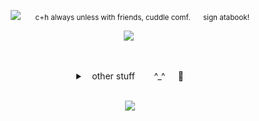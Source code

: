 </div>

<div align="center">
  
<sub> ![](https://64.media.tumblr.com/a0ca6549330a9aa3051fd6c5e6698066/864d1bda21cb5b1a-12/s75x75_c1/ee7075f73c668af8019b526d01df4c6b389b67b4.gifv) ⠀⠀ c+h always unless with friends, cuddle comf. ⠀⠀sign atabook! </sub>

![](https://64.media.tumblr.com/15aa8ca6d547e9e6f7fe21cb69c842cd/b8f04fb8eae7b6bb-ae/s640x960/17bc6ee3557ff93281bbad076c2b0543f3672758.pnj)
 ‎ 

  ‎   

<details>

‎   

<summary> ⠀other stuff⠀⠀⠀^_^⠀⠀🐇   </summary>

<img width="213" height="52" alt="image" src="https://github.com/user-attachments/assets/9148b6f9-b341-4e86-91f9-32628d4d2d4c" /> 

I normally dont initiate talks, i'm very quiet and a bit awkward too. PT-BR/eng.

 I'm offtab most of the times, so w2i ALWAYS unless its obvious i'm ontab.

If im sitting alone, then you're free to c+h without asking! If i'm already with someone, either ask or just DNI.

DO NOT copy my skins, ASK for inspo, please. It's silly but it makes me highly uncomfortable. 

This account isn't JUST for follow spam, i still use it around, but do block me if the follow is unwanted.

I enjoy dating sims & visual novels, great god grove, slenderverse & crp, SOAD, rayman, dunmesh, LMK, STH nd some other stuff!

I'm a yumeshipper! ^_^ i yumeship with my friend's oc Iornidas ,. just needed 2 mention him.

</details>
‎  
‎  

![](https://64.media.tumblr.com/fd6dfd1ec826a262ccf79de807245ab9/1ee051cf1f0a348c-43/s100x200/67a71e2ce29a3b4f90d91d898bfc5ad1b58b382d.gifv)
</div>
